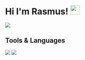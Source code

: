 # Hi I'm Rasmus! <img src="https://raw.githubusercontent.com/MartinHeinz/MartinHeinz/master/wave.gif" width="30px"> 

<img align="center" src="https://github-readme-stats.vercel.app/api/?username=rasmus-ob&theme=tokyonight" />

## Tools & Languages

![](https://img.shields.io/badge/Editor-VsCode-informational?style=flat&logo=&logoColor=white&color=45648C&labelColor=2F3D59)
![](https://img.shields.io/badge/Code-Javascript-informational?style=flat&logo=&logoColor=white&color=45648C&labelColor=2F3D59)

<!---
rasmus-ob/rasmus-ob is a ✨ special ✨ repository because its `README.md` (this file) appears on your GitHub profile.
You can click the Preview link to take a look at your changes.
--->
